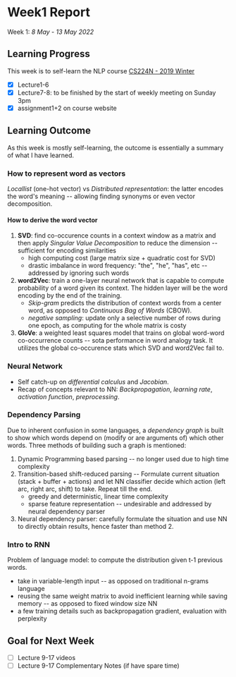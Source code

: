 # Week1 Report

Week 1: *8 May - 13 May 2022*

## Learning Progress

This week is to self-learn the NLP course [CS224N - 2019 Winter](https://web.stanford.edu/class/archive/cs/cs224n/cs224n.1194/)

- [x] Lecture1-6
- [x] Lecture7-8: to be finished by the start of weekly meeting on Sunday 3pm
- [x] assignment1+2 on course website

## Learning Outcome

As this week is mostly self-learning, the outcome is essentially a summary of what I have learned.

### How to represent word as vectors

*Locallist* (one-hot vector) vs *Distributed representation*: the latter encodes the word's meaning -- allowing finding synonyms or even vector decomposition.

#### How to derive the word vector

1. **SVD**: find co-occurence counts in a context window as a matrix and then apply *Singular Value Decomposition* to reduce the dimension -- sufficient for encoding similarities
    - high computing cost (large matrix size + quadratic cost for SVD)
    - drastic imbalance in word frequency: "the", "he", "has", etc -- addressed by ignoring such words
2. **word2Vec**: train a one-layer neural network that is capable to compute probability of a word given its context. The hidden layer will be the word encoding by the end of the training.
    - *Skip-gram* predicts the distribution of context words from a center word, as opposed to *Continuous Bag of Words* (CBOW).
    - *negative sampling*: update only a selective number of rows during one epoch, as computing for the whole matrix is costy
3. **GloVe**: a weighted least squares model that trains on global word-word co-occurrence counts -- sota performance in word analogy task. It utilizes the global co-occurence stats which SVD and word2Vec fail to.

### Neural Network

- Self catch-up on *differential calculus* and *Jacobian*.
- Recap of concepts relevant to NN: *Backpropagation*, *learning rate*, *activation function*, *preprocessing*.

### Dependency Parsing

Due to inherent confusion in some languages, a *dependency graph* is built to show which words depend on (modify or are arguments of) which other words. Three methods of building such a graph is mentioned:

1. Dynamic Programming based parsing -- no longer used due to high time complexity
2. Transition-based shift-reduced parsing --  Formulate current situation (stack + buffer + actions) and let NN classifier decide which action (left arc, right arc, shift) to take. Repeat till the end.
   - greedy and deterministic, linear time complexity
   - sparse feature representation -- undesirable and addressed by neural dependency parser
3. Neural dependency parser: carefully formulate the situation and use NN to directly obtain results, hence faster than method 2.

### Intro to RNN

Problem of language model: to compute the distribution given t-1 previous words.

- take in variable-length input -- as opposed on traditional n-grams language
- reusing the same weight matrix to avoid inefficient learning while saving memory -- as opposed to fixed window size NN
- a few training details such as backpropagation gradient, evaluation with perplexity

## Goal for Next Week

- [ ] Lecture 9-17 videos
- [ ] Lecture 9-17 Complementary Notes (if have spare time)

